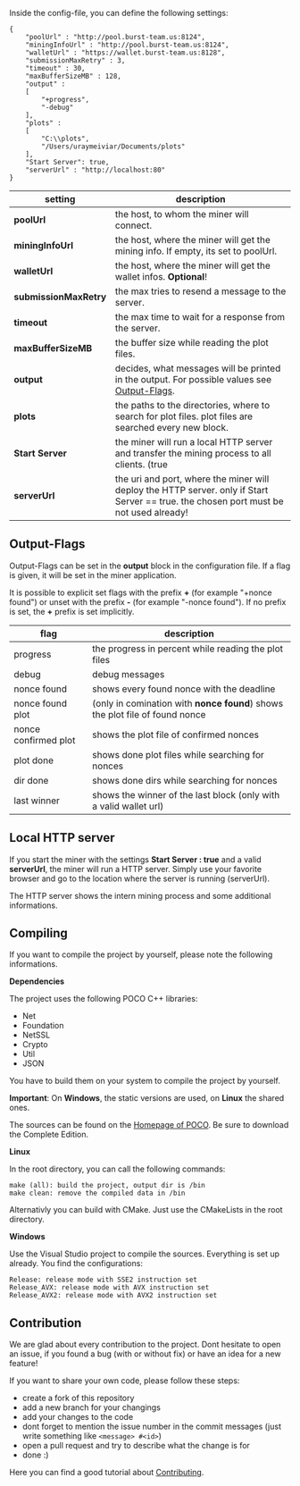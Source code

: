
Inside the config-file, you can define the following settings:

```
{
    "poolUrl" : "http://pool.burst-team.us:8124",
    "miningInfoUrl" : "http://pool.burst-team.us:8124",
    "walletUrl" : "https://wallet.burst-team.us:8128",
    "submissionMaxRetry" : 3,
    "timeout" : 30,
    "maxBufferSizeMB" : 128,
    "output" :
    [
		"+progress",
		"-debug"
    ],
    "plots" : 
    [
        "C:\\plots",
        "/Users/uraymeiviar/Documents/plots"
    ],
    "Start Server": true,
    "serverUrl" : "http://localhost:80"
}
```

|  setting  |  description  |
| --------- | ------------- |
| **poolUrl** | the host, to whom the miner will connect. |
| **miningInfoUrl** | the host, where the miner will get the mining info. If empty, its set to poolUrl. |
| **walletUrl** | the host, where the miner will get the wallet infos. **Optional**! |
| **submissionMaxRetry** | the max tries to resend a message to the server. |
| **timeout** | the max time to wait for a response from the server. |
| **maxBufferSizeMB** | the buffer size while reading the plot files. |
| **output** | decides, what messages will be printed in the output. For possible values see [Output-Flags](#output-flags).  |
| **plots** | the paths to the directories, where to search for plot files. plot files are searched every new block. |
| **Start Server** | the miner will run a local HTTP server and transfer the mining process to all clients. (true|false) |
| **serverUrl** | the uri and port, where the miner will deploy the HTTP server. only if Start Server == true. the chosen port must be not used already! |

## Output-Flags

Output-Flags can be set in the **output** block in the configuration file.
If a flag is given, it will be set in the miner application.

It is possible to explicit set flags with the prefix **+** (for example "+nonce found") or unset with the prefix **-** (for example "-nonce found").
If no prefix is set, the **+** prefix is set implicitly.

| flag | description |
| ---- | ----------- |
| progress | the progress in percent while reading the plot files |
| debug | debug messages |
| nonce found | shows every found nonce with the deadline |
| nonce found plot | (only in comination with **nonce found**) shows the plot file of found nonce |
| nonce confirmed plot | shows the plot file of confirmed nonces |
| plot done | shows done plot files while searching for nonces |
| dir done | shows done dirs while searching for nonces |
| last winner | shows the winner of the last block (only with a valid wallet url) |

## Local HTTP server

If you start the miner with the settings **Start Server : true** and a valid **serverUrl**, the miner will run a HTTP server.
Simply use your favorite browser and go to the location where the server is running (serverUrl).

The HTTP server shows the intern mining process and some additional informations.

## Compiling

If you want to compile the project by yourself, please note the following informations.

**Dependencies**

The project uses the following POCO C++ libraries:
- Net
- Foundation
- NetSSL
- Crypto
- Util
- JSON

You have to build them on your system to compile the project by yourself.

**Important**: On **Windows**, the static versions are used, on **Linux** the shared ones.

The sources can be found on the [Homepage of POCO](https://pocoproject.org/download/index.html).
Be sure to download the Complete Edition.

**Linux**

In the root directory, you can call the following commands:

```
make (all): build the project, output dir is /bin
make clean: remove the compiled data in /bin
```

Alternativly you can build with CMake. Just use the CMakeLists in the root directory.

**Windows**

Use the Visual Studio project to compile the sources. Everything is set up already.
You find the configurations:

```
Release: release mode with SSE2 instruction set
Release_AVX: release mode with AVX instruction set
Release_AVX2: release mode with AVX2 instruction set
```

## Contribution

We are glad about every contribution to the project. Dont hesitate to open an issue, if you found a bug (with or without fix) or have an idea for a new feature!

If you want to share your own code, please follow these steps:
- create a fork of this repository
- add a new branch for your changings
- add your changes to the code
- dont forget to mention the issue number in the commit messages (just write something like ```<message> #<id>```)
- open a pull request and try to describe what the change is for
- done :)

Here you can find a good tutorial about [Contributing](https://akrabat.com/the-beginners-guide-to-contributing-to-a-github-project/).